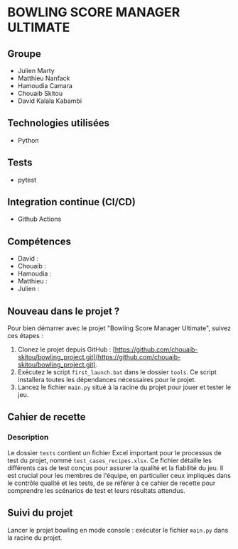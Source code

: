 # BOWLING SCORE MANAGER ULTIMATE

## Groupe
- Julien Marty
- Matthieu Nanfack
- Hamoudia Camara
- Chouaib Skitou
- David Kalala Kabambi

## Technologies utilisées
- Python

## Tests
- pytest

## Integration continue (CI/CD)
- Github Actions

## Compétences
- David : 
- Chouaib :
- Hamoudia :
- Matthieu :
- Julien :

## Nouveau dans le projet ?

Pour bien démarrer avec le projet "Bowling Score Manager Ultimate", suivez ces étapes :

1. Clonez le projet depuis GitHub : [https://github.com/chouaib-skitou/bowling_project.git](https://github.com/chouaib-skitou/bowling_project.git).
2. Exécutez le script `first_launch.bat` dans le dossier `tools`. Ce script installera toutes les dépendances nécessaires pour le projet.
3. Lancez le fichier `main.py` situé à la racine du projet pour jouer et tester le jeu.

## Cahier de recette
### Description
Le dossier `tests` contient un fichier Excel important pour le processus de test du projet, nommé `test_cases_recipes.xlsx`. Ce fichier détaille les différents cas de test conçus pour assurer la qualité et la fiabilité du jeu. Il est crucial pour les membres de l'équipe, en particulier ceux impliqués dans le contrôle qualité et les tests, de se référer à ce cahier de recette pour comprendre les scénarios de test et leurs résultats attendus.

## Suivi du projet
Lancer le projet bowling en mode console : exécuter le fichier `main.py` dans la racine du projet.
